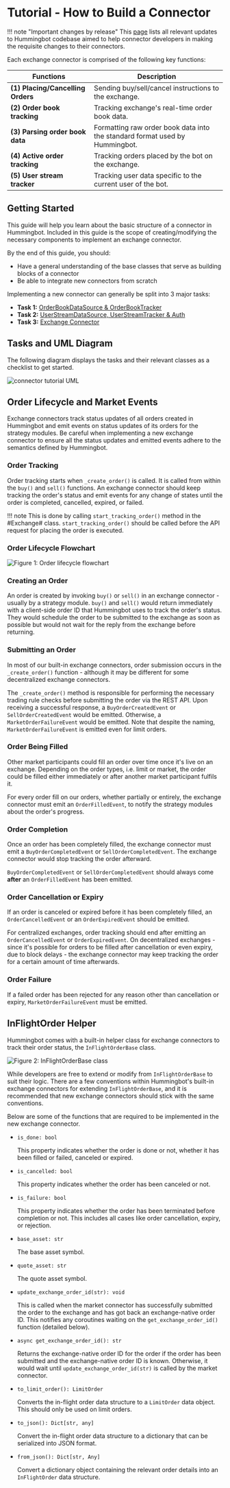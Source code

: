# Tutorial - How to Build a Connector

!!! note "Important changes by release"
    This [page](https://www.notion.so/hummingbot/a26c8bcf30284535b0e5689d45a4fe88?v=869e73f78f0b426288476a2abda20f2c) lists all relevant updates to Hummingbot codebase aimed to help connector developers in making the requisite changes to their connectors.

Each exchange connector is comprised of the following key functions:

| Functions                         | Description                                                                 |
| --------------------------------- | --------------------------------------------------------------------------- |
| **(1) Placing/Cancelling Orders** | Sending buy/sell/cancel instructions to the exchange.                       |
| **(2) Order book tracking**       | Tracking exchange's real-time order book data.                              |
| **(3) Parsing order book data**   | Formatting raw order book data into the standard format used by Hummingbot. |
| **(4) Active order tracking**     | Tracking orders placed by the bot on the exchange.                          |
| **(5) User stream tracker**       | Tracking user data specific to the current user of the bot.                 |

## Getting Started

This guide will help you learn about the basic structure of a connector in Hummingbot. Included in this guide is the scope of creating/modifying the necessary components to implement an exchange connector.

By the end of this guide, you should:

- Have a general understanding of the base classes that serve as building blocks of a connector
- Be able to integrate new connectors from scratch

Implementing a new connector can generally be split into 3 major tasks:

- **Task 1:** [OrderBookDataSource & OrderBookTracker](/developers/connectors/task1/)
- **Task 2:** [UserStreamDataSource, UserStreamTracker & Auth](/developers/connectors/task2)
- **Task 3:** [Exchange Connector](/developers/connectors/task3/)

## Tasks and UML Diagram

The following diagram displays the tasks and their relevant classes as a checklist to get started.

![connector tutorial UML](/assets/img/connector-tutorial-uml.svg)

## Order Lifecycle and Market Events

Exchange connectors track status updates of all orders created in Hummingbot and emit events on status updates of its orders for the strategy modules.
Be careful when implementing a new exchange connector to ensure all the status updates and emitted events adhere to the semantics defined by Hummingbot.

### Order Tracking

Order tracking starts when `_create_order()` is called. It is called from within the `buy()` and `sell()` functions.
An exchange connector should keep tracking the order's status and emit events for any change of states until the order is completed, cancelled, expired, or failed.

!!! note
    This is done by calling `start_tracking_order()` method in the #Exchange# class. `start_tracking_order()` should be called before the API request for placing the order is executed.

### Order Lifecycle Flowchart

![Figure 1: Order lifecycle flowchart](/assets/img/connector-order-lifecycle.svg)

### Creating an Order

An order is created by invoking `buy()` or `sell()` in an exchange connector - usually by a strategy module.
`buy()` and `sell()` would return immediately with a client-side order ID that Hummingbot uses to track the order's status.
They would schedule the order to be submitted to the exchange as soon as possible but would not wait for the reply from the exchange before returning.

### Submitting an Order

In most of our built-in exchange connectors, order submission occurs in the `_create_order()` function - although it may be different for some decentralized exchange connectors.

The `_create_order()` method is responsible for performing the necessary trading rule checks before submitting the order via the REST API.
Upon receiving a successful response, a `BuyOrderCreatedEvent` or `SellOrderCreatedEvent` would be emitted. Otherwise, a `MarketOrderFailureEvent` would be emitted. Note that despite the naming, `MarketOrderFailureEvent` is emitted even for limit orders.

### Order Being Filled

Other market participants could fill an order over time once it's live on an exchange.
Depending on the order types, i.e. limit or market, the order could be filled either immediately or after another market participant fulfils it.

For every order fill on our orders, whether partially or entirely, the exchange connector must emit an `OrderFilledEvent`, to notify the strategy modules about the order's progress.

### Order Completion

Once an order has been completely filled, the exchange connector must emit a `BuyOrderCompletedEvent` or `SellOrderCompletedEvent`.
The exchange connector would stop tracking the order afterward.

`BuyOrderCompletedEvent` or `SellOrderCompletedEvent` should always come **after** an `OrderFilledEvent` has been emitted.

### Order Cancellation or Expiry

If an order is canceled or expired before it has been completely filled, an `OrderCancelledEvent` or an `OrderExpiredEvent` should be emitted.

For centralized exchanges, order tracking should end after emitting an `OrderCancelledEvent` or `OrderExpiredEvent`.
On decentralized exchanges - since it's possible for orders to be filled after cancellation or even expiry, due to block delays - the exchange connector may keep tracking the order for a certain amount of time afterwards.

### Order Failure

If a failed order has been rejected for any reason other than cancellation or expiry, `MarketOrderFailureEvent` must be emitted.

## InFlightOrder Helper

Hummingbot comes with a built-in helper class for exchange connectors to track their order status, the `InFlightOrderBase` class.

![Figure 2: InFlightOrderBase class](/assets/img/connector-in-flight-uml.svg)

While developers are free to extend or modify from `InFlightOrderBase` to suit their logic. There are a few conventions within Hummingbot's built-in exchange connectors for extending `InFlightOrderBase`,
and it is recommended that new exchange connectors should stick with the same conventions.

Below are some of the functions that are required to be implemented in the new exchange connector.

- `is_done: bool`

  This property indicates whether the order is done or not, whether it has been filled or failed, canceled or expired.

- `is_cancelled: bool`

  This property indicates whether the order has been canceled or not.

- `is_failure: bool`

  This property indicates whether the order has been terminated before completion or not. This includes all cases like order cancellation, expiry, or rejection.

- `base_asset: str`

  The base asset symbol.

- `quote_asset: str`

  The quote asset symbol.

- `update_exchange_order_id(str): void`

  This is called when the market connector has successfully submitted the order to the exchange and has got back an exchange-native order ID. This notifies any coroutines waiting on the `get_exchange_order_id()` function (detailed below\).

- `async get_exchange_order_id(): str`

  Returns the exchange-native order ID for the order if the order has been submitted and the exchange-native order ID is known.
  Otherwise, it would wait until `update_exchange_order_id(str)` is called by the market connector.

- `to_limit_order(): LimitOrder`

  Converts the in-flight order data structure to a `LimitOrder` data object. This should only be used on limit orders.

- `to_json(): Dict[str, any]`

  Convert the in-flight order data structure to a dictionary that can be serialized into JSON format.

- `from_json(): Dict[str, Any]`

  Convert a dictionary object containing the relevant order details into an `InFlightOrder` data structure.
